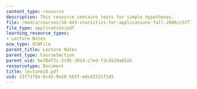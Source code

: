 ```yaml
---
content_type: resource
description: This resource contains tests for simple hypotheses.
file: /media/courses/18-443-statistics-for-applications-fall-2006/c5f71f8ebc429e105b5fe8c42531f145_lecture10.pdf
file_type: application/pdf
learning_resource_types:
- Lecture Notes
ocw_type: OCWFile
parent_title: Lecture Notes
parent_type: CourseSection
parent_uid: be304f2c-2c95-3914-c7ed-f3c4529a02a5
resourcetype: Document
title: lecture10.pdf
uid: c5f71f8e-bc42-9e10-5b5f-e8c42531f145
---
```

